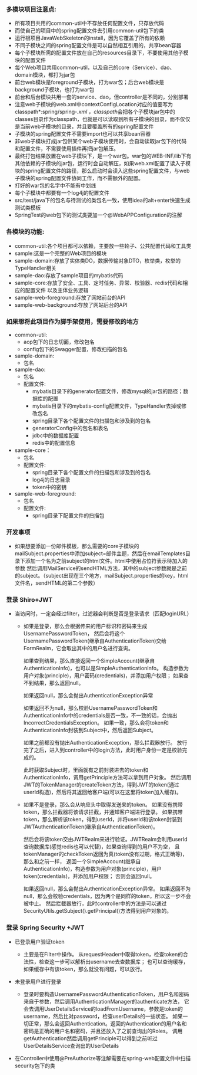 ### 多模块项目注意点:
- 所有项目共用的common-util中不存放任何配置文件，只存放代码
- 而使自己的项目中的spring配置文件去引用common-util包下的类
- 运行根项目JavaWebSkeleton的install，因为它覆盖了所有的依赖
- 不同子模块之间的spring配置文件是可以自然相互引用的，共享bean容器
- 每个子模块所需的配置文件放在自己的resources目录下，不要使用其他子模块的配置文件
- 每个Web项目共用common-util，以及自己的core（Service）、dao、domain模块，都打为jar包
- 前台web模块是foreground子模块，打为war包；后台web模块是background子模块，也打为war包
- 前台和后台模块共用一套的service、dao，但controller是不同的，分别部署
- 注意web子模块的web.xml中contextConfigLocation对应的值要写为 classpath*:spring/spring-*.xml 。classpath*会把各个子模块jar包中的classes目录作为classpath，也就是可以读取到所有子模块的目录，而不仅仅是当前web子模块的目录，并且要覆盖所有的spring配置文件
- 子模块的spring配置文件不需要import也可以共享bean容器
- 非web子模块打成jar包供某个web子模块使用时，会自动读取jar包下的代码和配置文件，不需要使用插件再把jar包解压。
- 最终打包结果放置在web子模块下，是一个war包。war包的WEB-INF/lib下有其他依赖的子模块的jar包，运行时会自动解压，如果web.xml配置了读入子模块的spring配置文件的路径，那么启动时会读入这些spring配置文件，与web子模块的spring配置文件协同工作，而不需额外的配置。
- 打好的war包的名字中不能有中划线
- 每个子模块中都要有一个log4j的配置文件
- src/test/java下的包名与待测试的类包名一致，使用idea的alt+enter快速生成测试类模板
- SpringTest的web包下的测试类要加一个@WebAPPConfiguration的注解

### 各模块的功能:
- common-util:各个项目都可以依赖，主要放一些轮子、公共配置代码和工具类
- sample:这是一个完整的Web项目的模块
- sample-domain:存放了实体类DO，数据传输对象DTO，枚举类，枚举的TypeHandler相关
- sample-dao:存放了sample项目的mybatis代码
- sample-core:存放了安全、工具、定时任务、异常、校验器、redis代码和相应的配置文件 以及主体业务逻辑
- sample-web-foreground:存放了网站前台的API
- sample-web-background:存放了网站后台的API

### 如果想将此项目作为脚手架使用，需要修改的地方
- common-util:
    - aop包下的日志切面，修改包名
    - config包下的Swagger配置，修改扫描的包名
- sample-domain:
    - 包名
- sample-dao:
    - 包名
    - 配置文件:
        - mybatis目录下的generator配置文件，修改mysql的jar包的路径；数据库的配置
        - mybatis目录下的mybatis-config配置文件，TypeHandler去掉或修改包名
        - spring目录下各个配置文件的扫描包和涉及到的包名
        - generatorConfig中的包名和表名
        - jdbc中的数据库配置
        - redis中的配置信息
- sample-core：
    - 包名
    - 配置文件:
        - spring目录下各个配置文件的扫描包和涉及到的包名
        - log4j的日志目录
        - token中的密钥
- sample-web-foreground:
    - 包名
    - 配置文件:
        - spring目录下配置文件的扫描包

        

### 开发事项
- 如果想要添加一份邮件模板，那么需要的core子模块的mailSubject.properties中添加subject=邮件主题，然后在emailTemplates目录下添加一个名为之前subject的html文件。html中使用占位符表示待加入的参数
  然后调用MailService的sendHTML方法，其中的subject参数就是之前的subject。（subject出现在三个地方，mailSubject.properties的key，html文件名，sendHTML的第二个参数） 


### 登录 Shiro+JWT
- 当访问时，一定会经过filter，过滤器会判断是否是登录请求（匹配loginURL）
    - 如果是登录，那么会根据传来的用户标识和密码来生成UsernamePasswordToken，
      然后会将这个UsernamePasswordToken(继承自AuthenticationToken)交给FormRealm，它会取出其中的用户名进行查询。
      
      如果查到结果，那么直接返回一个SimpleAccount(继承自AuthenticationInfo)，也可以是SimpleAuthenticationInfo。
      构造参数为用户对象(principle)，用户密码(credentials)，并添加用户权限；
      如果查不到结果，那么返回null。
      
      如果返回null，那么会抛出AuthenticationException异常
      
      如果返回不为null，那么校验UsernamePasswordToken和AuthenticationInfo中的credentials是否一致，不一致的话，会抛出IncorrectCredentialsException。
      如果一致，那么会将token和AuthenticationInfo封装到Subject中，然后返回Subject。
      
      如果之前都没有抛出AuthenticationException，那么拦截器放行。
      放行完了之后，进入到controller中的login方法，此时用户身份一定是校验完成的。
      
      此时获取Subject时，里面就有之前封装进去的token和AuthenticationInfo，调用getPrinciple方法可以拿到用户对象。
      然后调用JWT的TokenManager的createToken方法，得到JWT的token(通过userId构造)，然后将其返回给客户端(可以在这里将token加入缓存)。
    
    - 如果不是登录，那么会从响应头中取得发送来的token。
      如果没有携带token，那么拦截器将该请求拦截，并通知客户端进行登录。
      如果携带token，那么解析该token，得到userId，并将userId和该token封装到JWTAuthenticationToken(继承自AuthenticationToken)。
      
      然后会将该token交由JWTRealm来进行验证。JWTRealm会利用userId查询数据库(感觉redis也可以代替)，如果查询得到的用户不为空，
      且tokenManager的checkToken返回为真(token没有过期，格式正确等)，那么和之前一样，
      返回一个SimpleAccount(继承自AuthenticationInfo)，构造参数为用户对象(principle)，用户token(credentials)，并添加用户权限；
      否则会返回null。
      
      如果返回null，那么会抛出AuthenticationException异常。
      如果返回不为null，那么会校验credentials，因为两个是同样的token，所以这一步不会被中止。
      然后拦截器放行，此时controller中的方法是可以通过SecurityUtils.getSubject().getPrincipal()方法得到用户对象的。

### 登录 Spring Security +JWT
   - 已登录用户验证token
        - 主要是在Filter中操作。
        从requestHeader中取得token，检查token的合法性，检查这一步可以解析出username去查数据库；
        也可以查询缓存，如果缓存中有该token，那么就没有问题，可以放行。
   
   - 未登录用户进行登录
        - 登录时要构造UsernamePasswordAuthenticationToken，用户名和密码来自于参数，然后调用AuthenticationManager的authenticate方法，
        它会去调用UserDetailsService的loadFromUsername，参数是token的username，然后比对password，检查userDetails的一些状态。
        如果一切正常，那么会返回Authentication。返回的Authentication的用户名和密码是正确的用户名和密码，并且还放入了之前查询出的Roles。
        调用getAuthentication然后调用getPrinciple可以得到之前听过UserDetailsService查询出的UserDetails
   - 在Controller中使用@PreAuthorize等注解需要在spring-web配置文件中扫描security包下的类        


